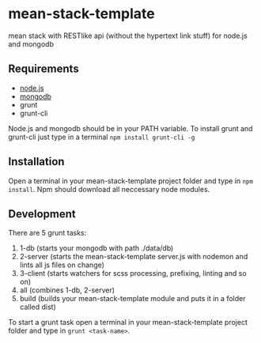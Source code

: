 mean-stack-template
=============

mean stack with RESTlike api (without the hypertext link stuff) for node.js and mongodb

Requirements
------------

* [node.js](http://nodejs.org/)
* [mongodb](http://www.mongodb.org/)
* grunt
* grunt-cli

Node.js and mongodb should be in your PATH variable.
To install grunt and grunt-cli just type in a terminal `npm install grunt-cli -g`

Installation
------------

Open a terminal in your mean-stack-template project folder and type in `npm install`.
Npm should download all neccessary node modules.

Development
-----------

There are 5 grunt tasks:

1. 1-db (starts your mongodb with path ./data/db)
2. 2-server (starts the mean-stack-template server.js with nodemon and lints all js files on change)
3. 3-client (starts watchers for scss processing, prefixing, linting and so on)
4. all (combines 1-db, 2-server)
5. build (builds your mean-stack-template module and puts it in a folder called dist)

To start a grunt task open a terminal in your mean-stack-template project folder and type in `grunt <task-name>`. 
